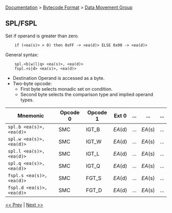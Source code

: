 [Documentation](../../README.md) > [Bytecode Format](../README.md) > [Data Movement Group](../InstructionsDataMovel.md)

## SPL/FSPL

Set if operand is greater than zero.

        if (<ea(s)> > 0) then 0xFF -> <ea(d)> ELSE 0x00 -> <ea(d)>

General syntax:

        spl.<b|w|l|q> <ea(s)>, <ea(d)>
        fspl.<s|d> <ea(s)>, <ea(d)>

* Destination Operand is accessed as a byte.
* Two-byte opcode:
    - First byte selects monadic set on condition.
    - Second byte selects the comparison type and implied operand types.

| Mnemonic | Opcode 0 | Opcode 1 | Ext 0 | ... | ... | ... |
| - | - | - | - | - | - | - |
| `spl.b <ea(s)>, <ea(d)>` | SMC | IGT_B | *EA*(d) | ... | *EA*(s) | ... |
| `spl.w <ea(s)>, <ea(d)>` | SMC | IGT_W | *EA*(d) | ... | *EA*(s) | ... |
| `spl.l <ea(s)>, <ea(d)>` | SMC | IGT_L | *EA*(d) | ... | *EA*(s) | ... |
| `spl.q <ea(s)>, <ea(d)>` | SMC | IGT_Q | *EA*(d) | ... | *EA*(s) | ... |
| `fspl.s <ea(s)>, <ea(d)>` | SMC | FGT_S | *EA*(d) | ... | *EA*(s) | ... |
| `fspl.d <ea(s)>, <ea(d)>` | SMC | FGT_D | *EA*(d) | ... | *EA*(s) | ... |

[<< Prev](./d_22.md) | [Next >>](./d_24.md)
